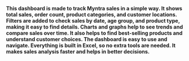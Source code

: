 **This dashboard is made to track Myntra sales in a simple way. It shows total sales, order count, product categories, and customer locations. Filters are added to check sales by date, age group, and product type, making it easy to find details. Charts and graphs help to see trends and compare sales over time. It also helps to find best-selling products and understand customer choices. The dashboard is easy to use and navigate. Everything is built in Excel, so no extra tools are needed. It makes sales analysis faster and helps in better decisions.**
